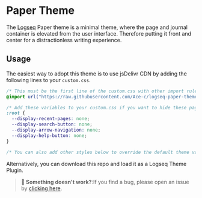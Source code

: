 # Paper Theme


The [Logseq](https://logseq.com/) Paper theme is a minimal theme, where the page and journal container is elevated from the user interface. Therefore putting it front and center for a distractionless writing experience.


## Usage

The easiest way to adopt this theme is to use jsDelivr CDN by adding the following lines to your `custom.css`.

```css
/* This must be the first line of the custom.css with other import rules */
@import url("https://raw.githubusercontent.com/Ace-c/logseq-paper-theme/refs/heads/master/custom.css");

/* Add these variables to your custom.css if you want to hide these page elements in the UI. Remove them to make them visible again. */
:root {
  --display-recent-pages: none;
  --display-search-button: none;
  --display-arrow-navigation: none;
  --display-help-button: none;
}

/* You can also add other styles below to override the default theme values */
```

Alternatively, you can download this repo and load it as a Logseq Theme Plugin.

> **🚧 Something doesn't work?**:If you find a bug, please open an issue by [clicking here](https://github.com/wirtzdan/logseq-paper-theme/issues/new).
